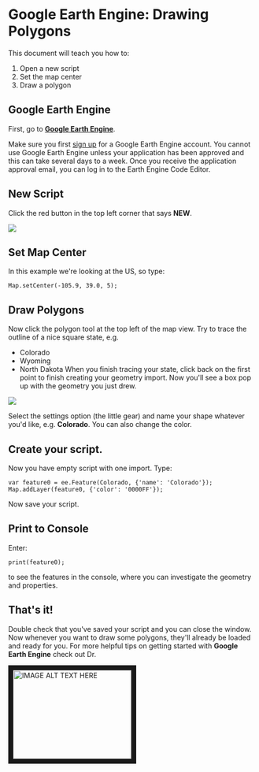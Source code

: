 # Google Earth Engine: Drawing Polygons

This document will teach you how to:
1. Open a new script
2. Set the map center
3. Draw a polygon

## Google Earth Engine

First, go to [**Google Earth Engine**](https://code.earthengine.google.com/). 

Make sure you first [sign up](earthengine.google.com) for a Google Earth Engine account. You cannot use Google Earth Engine unless your application has been approved and this can take several days to a week. Once you receive the application approval email, you can log in to the Earth Engine Code Editor.

## New Script

Click the red button in the top left corner that says **NEW**. 

![](https://i.imgur.com/FDKJDCd.png)

## Set Map Center

In this example we're looking at the US, so type:

`Map.setCenter(-105.9, 39.0, 5);`

## Draw Polygons

Now click the polygon tool at the top left of the map view. Try to trace the outline of a nice square state, e.g.
* Colorado
* Wyoming
* North Dakota
When you finish tracing your state, click back on the first point to finish creating your geometry import. Now you'll see a box pop up with the geometry you just drew.

![](https://i.imgur.com/Cgc9hVC.png)

Select the settings option (the little gear) and name your shape whatever you'd like, e.g. **Colorado**. You can also change the color.


## Create your script.

Now you have empty script with one import. Type:

`var feature0 = ee.Feature(Colorado, {'name': 'Colorado'});`
`Map.addLayer(feature0, {'color': '0000FF'});`

Now save your script. 

## Print to Console

Enter: 

`print(feature0);`

to see the features in the console, where you can investigate the geometry and properties. 

## That's it!

Double check that you've saved your script and you can close the window. Now whenever you want to draw some polygons, they'll already be loaded and ready for you.
For more helpful tips on getting started with **Google Earth Engine** check out Dr. 

<a href="https://www.youtube.com/watch?v=_4o6sbOu5do&ab_channel=QiushengWu" target="_blank">
<img src="https://www.youtube.com/watch?v=_4o6sbOu5do&ab_channel=QiushengWu/0.jpg" 
alt="IMAGE ALT TEXT HERE" width="240" height="180" border="10" /></a>
